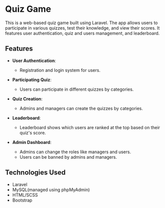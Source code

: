 # Quiz Game
This is a web-based quiz game built using Laravel. The app allows users to participate in various quizzes, test their knowledge, and view their scores. It features user authentication, quiz and users management, and leaderboard.

## Features
- **User Authentication**: 
  - Registration and login system for users.

- **Participating Quiz**: 
  - Users can participate in different quizzes by categories.

- **Quiz Creation**: 
  - Admins and managers can create the quizzes by categories.

- **Leaderboard**: 
  - Leaderboard shows which users are ranked at the top based on their quiz's score.

- **Admin Dashboard**:
  - Admins can change the roles like managers and users.
  - Users can be banned by admins and managers.

## Technologies Used
- Laravel
- MySQL(managed using phpMyAdmin)
- HTML/SCSS
- Bootstrap
